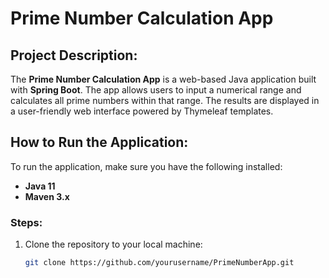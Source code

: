 # Prime Number Calculation App

## Project Description:
The **Prime Number Calculation App** is a web-based Java application built with **Spring Boot**. The app allows users to input a numerical range and calculates all prime numbers within that range. The results are displayed in a user-friendly web interface powered by Thymeleaf templates.

## How to Run the Application:
To run the application, make sure you have the following installed:

- **Java 11**
- **Maven 3.x**

### Steps:
1. Clone the repository to your local machine:
   ```bash
   git clone https://github.com/yourusername/PrimeNumberApp.git
